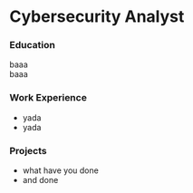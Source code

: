 # Cybersecurity Analyst

### Education
baaa  
baaa 



### Work Experience
- yada
- yada

### Projects
- what have you done
- and done
